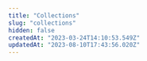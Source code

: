 ```yaml
---
title: "Collections"
slug: "collections"
hidden: false
createdAt: "2023-03-24T14:10:53.549Z"
updatedAt: "2023-08-10T17:43:56.020Z"
---
```

